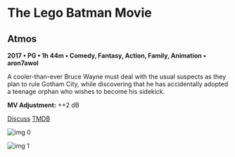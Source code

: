 # The Lego Batman Movie

## Atmos

**2017 • PG • 1h 44m • Comedy, Fantasy, Action, Family, Animation • aron7awol**

A cooler-than-ever Bruce Wayne must deal with the usual suspects as they plan to rule Gotham City, while discovering that he has accidentally adopted a teenage orphan who wishes to become his sidekick.

**MV Adjustment:** ++2 dB

[Discuss](https://www.avsforum.com/threads/bass-eq-for-filtered-movies.2995212/post-56865568)  [TMDB](324849)

![img 0](https://i.imgur.com/mjiWtR5.jpg)

![img 1](https://i.imgur.com/06AGAVL.png)

